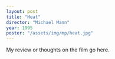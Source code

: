 ```yaml
---
layout: post
title: "Heat"
director: "Michael Mann"
year: 1995
poster: "/assets/img/mp/heat.jpg"
---
```


My review or thoughts on the film go here.
